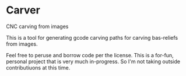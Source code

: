 # Carver
CNC carving from images

This is a tool for generating gcode carving paths for carving bas-reliefs from images. 

Feel free to peruse and borrow code per the license. This is a for-fun, personal project that is very much in-progress. 
So I'm not taking outside contributiuons at this time.
